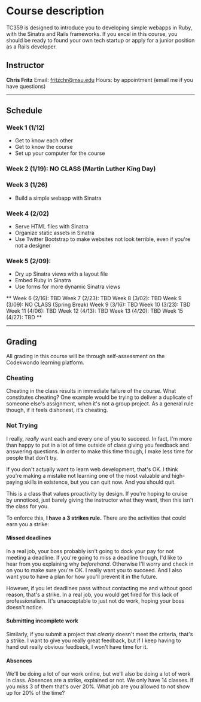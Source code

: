 # Course description

TC359 is designed to introduce you to developing simple webapps in Ruby, with the Sinatra and Rails frameworks. If you excel in this course, you should be ready to found your own tech startup or apply for a junior position as a Rails developer.

## Instructor

**Chris Fritz**
Email: fritzchr@msu.edu
Hours: by appointment (email me if you have questions)

- - -

## Schedule

### Week 1 (1/12)

- Get to know each other
- Get to know the course
- Set up your computer for the course

### Week 2 (1/19): NO CLASS (Martin Luther King Day)

### Week 3 (1/26)

- Build a simple webapp with Sinatra

### Week 4 (2/02)

- Serve HTML files with Sinatra
- Organize static assets in Sinatra
- Use Twitter Bootstrap to make websites not look terrible, even if you're not a designer

### Week 5 (2/09):

- Dry up Sinatra views with a layout file
- Embed Ruby in Sinatra
- Use forms for more dynamic Sinatra views

**
Week 6  (2/16): TBD
Week 7  (2/23): TBD
Week 8  (3/02): TBD
Week 9  (3/09): NO CLASS (Spring Break)
Week 9  (3/16): TBD
Week 10 (3/23): TBD
Week 11 (4/06): TBD
Week 12 (4/13): TBD
Week 13 (4/20): TBD
Week 15 (4/27): TBD
**

- - -

## Grading

All grading in this course will be through self-assessment on the Codekwondo learning platform.

### Cheating

Cheating in the class results in immediate failure of the course. What constitutes cheating? One example would be trying to deliver a duplicate of someone else's assignment, when it's not a group project. As a general rule though, if it feels dishonest, it's cheating.

### Not Trying

I really, *really* want each and every one of you to succeed. In fact, I'm more than happy to put in a lot of time outside of class giving you feedback and answering questions. In order to make this time though, I make less time for people that don't try.

If you don't actually want to learn web development, that's OK. I think you're making a mistake not learning one of the most valuable and high-paying skills in existence, but you can quit now. And you should quit.

This is a class that values proactivity by design. If you're hoping to cruise by unnoticed, just barely giving the instructor what they want, then this isn't the class for you.

To enforce this, **I have a 3 strikes rule.** There are the activities that could earn you a strike:

#### Missed deadlines

In a real job, your boss probably isn't going to dock your pay for not meeting a deadline. If you're going to miss a deadline though, I'd like to hear from you explaining why *beforehand*. Otherwise I'll worry and check in on you to make sure you're OK. I really want you to succeed. And I also want you to have a plan for how you'll prevent it in the future.

However, if you let deadlines pass without contacting me and without good reason, that's a strike. In a real job, you would get fired for this lack of professionalism. It's unacceptable to just not do work, hoping your boss doesn't notice.

#### Submitting incomplete work

Similarly, if you submit a project that *clearly* doesn't meet the criteria, that's a strike. I want to give you really great feedback, but if I keep having to hand out really obvious feedback, I won't have time for it.

#### Absences

We'll be doing a lot of our work online, but we'll also be doing a lot of work in class. Absences are a strike, explained or not. We only have 14 classes. If you miss 3 of them that's over 20%. What job are you allowed to not show up for 20% of the time?
